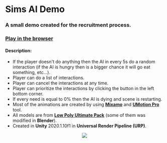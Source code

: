 # Sims AI Demo
### A small demo created for the recruitment process.

### <a href="https://oxygenium.itch.io/sims-ai-demo"><b>Play in the browser</b></a>

#### Description:
- If the player doesn't do anything then the AI in every 5s do a random interaction (if the AI is hungry then is a bigger chance it will go eat something, etc...).
- Player can do a list of interactions.
- Player can cancel the interactions at any time.
- Player can prioritize the interactions by clicking the button in the left bottom corner.
- If every need is equal to 0% then the AI is dying and scene is restarting.
- Most of the animations are created by using <a href="https://www.mixamo.com"><b>Mixamo</b></a> and <a href="https://assetstore.unity.com/packages/tools/animation/umotion-pro-animation-editor-95991"><b>UMotion Pro</b></a> tool.
- All models are from <a href="https://assetstore.unity.com/packages/3d/props/low-poly-ultimate-pack-54733"><b>Low Poly Ultimate Pack</b></a> (some of them was modified in **Blender**).
- Created in **Unity** 2020.1.10f1 in **Universal Render Pipeline (URP)**.


<p align="center">
  <img src="https://i.imgur.com/vor9gnO.png">
</p>
